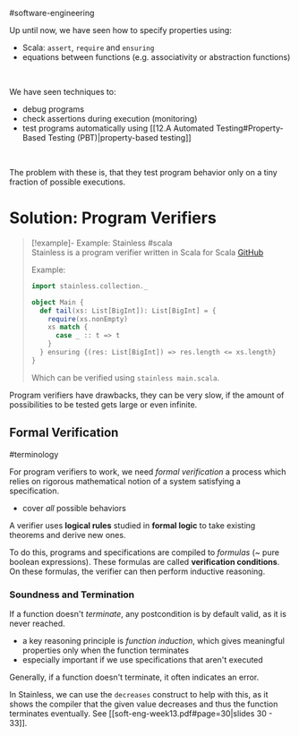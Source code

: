 #software-engineering 

Up until now, we have seen how to specify properties using:
- Scala: `assert`, `require` and `ensuring`
- equations between functions (e.g. associativity or abstraction functions)
<br>

We have seen techniques to:
- debug programs
- check assertions during execution (monitoring)
- test programs automatically using [[12.A Automated Testing#Property-Based Testing (PBT)|property-based testing]]
<br>

The problem with these is, that they test program behavior only on a tiny fraction of possible executions.

# Solution: Program Verifiers


> [!example]- Example: Stainless #scala  
> Stainless is a program verifier written in Scala for Scala
> [GitHub](https://github.com/epfl-lara/stainless/)
>
> Example:
> ```Scala
> import stainless.collection._
>
> object Main {
>   def tail(xs: List[BigInt]): List[BigInt] = {
>     require(xs.nonEmpty)
>     xs match {
>       case _ :: t => t
>     }
>   } ensuring {(res: List[BigInt]) => res.length <= xs.length}
> }
> ``` 
> Which can be verified using `stainless main.scala`.

Program verifiers have drawbacks, they can be very slow, if the amount of possibilities to be tested gets large or even infinite.

## Formal Verification
#terminology 

For program verifiers to work, we need *formal verification* a process which relies on rigorous mathematical notion of a system satisfying a specification.
- cover *all* possible behaviors

A verifier uses **logical rules** studied in **formal logic** to take existing theorems and derive new ones.
<br>

To do this, programs and specifications are compiled to *formulas* (~ pure boolean expressions). These formulas are called **verification conditions**.
On these formulas, the verifier can then perform inductive reasoning.

### Soundness and Termination
If a function doesn't *terminate*, any postcondition is by default valid, as it is never reached.
- a key reasoning principle is *function induction*, which gives meaningful properties only when the function terminates
  <br>
- especially important if we use specifications that aren't executed
  <br>

Generally, if a function doesn't terminate, it often indicates an error.

In Stainless, we can use the `decreases` construct to help with this, as it shows the compiler that the given value decreases and thus the function terminates eventually. See [[soft-eng-week13.pdf#page=30|slides 30 - 33]].


